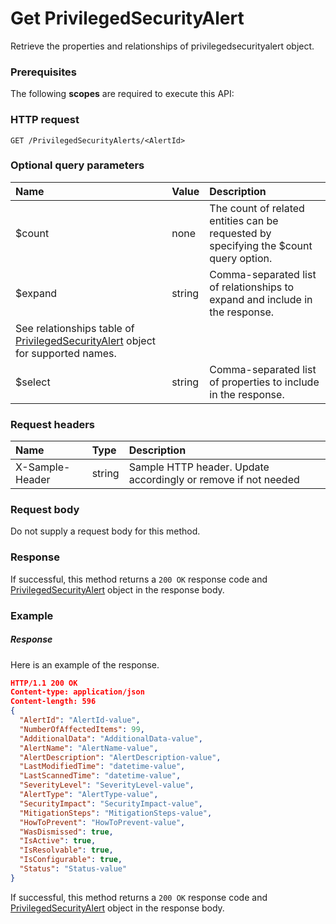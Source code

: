 # Get PrivilegedSecurityAlert

Retrieve the properties and relationships of privilegedsecurityalert object.
### Prerequisites
The following **scopes** are required to execute this API: 
### HTTP request
<!-- { "blockType": "ignored" } -->
```http
GET /PrivilegedSecurityAlerts/<AlertId>
```
### Optional query parameters
|Name|Value|Description|
|:---------------|:--------|:-------|
|$count|none|The count of related entities can be requested by specifying the $count query option.|
|$expand|string|Comma-separated list of relationships to expand and include in the response. 
See relationships table of [PrivilegedSecurityAlert](../resources/privilegedsecurityalert.md) object for supported names. |
|$select|string|Comma-separated list of properties to include in the response.|

### Request headers
| Name       | Type | Description|
|:-----------|:------|:----------|
| X-Sample-Header  | string  | Sample HTTP header. Update accordingly or remove if not needed|

### Request body
Do not supply a request body for this method.
### Response
If successful, this method returns a `200 OK` response code and [PrivilegedSecurityAlert](../resources/privilegedsecurityalert.md) object in the response body.
### Example
##### Response
Here is an example of the response.
<!-- {
  "blockType": "response",
  "truncated": false,
  "@odata.type": "privilegedsecurityalert"
} -->
```json
HTTP/1.1 200 OK
Content-type: application/json
Content-length: 596
{
  "AlertId": "AlertId-value",
  "NumberOfAffectedItems": 99,
  "AdditionalData": "AdditionalData-value",
  "AlertName": "AlertName-value",
  "AlertDescription": "AlertDescription-value",
  "LastModifiedTime": "datetime-value",
  "LastScannedTime": "datetime-value",
  "SeverityLevel": "SeverityLevel-value",
  "AlertType": "AlertType-value",
  "SecurityImpact": "SecurityImpact-value",
  "MitigationSteps": "MitigationSteps-value",
  "HowToPrevent": "HowToPrevent-value",
  "WasDismissed": true,
  "IsActive": true,
  "IsResolvable": true,
  "IsConfigurable": true,
  "Status": "Status-value"
}
```
If successful, this method returns a `200 OK` response code and [PrivilegedSecurityAlert](../resources/privilegedsecurityalert.md) object in the response body.

<!-- uuid: 8eb38bd6-6f12-4b6e-99e9-75be5ac9bca9
2015-10-16 16:12:42 UTC -->
<!-- {
  "type": "#page.annotation",
  "description": "Get PrivilegedSecurityAlert",
  "keywords": "",
  "section": "documentation",
  "tocPath": ""
}-->